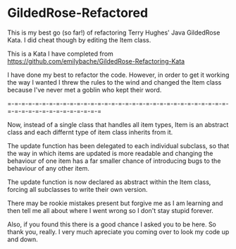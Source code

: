 # GildedRose-Refactored
This is my best go (so far!) of refactoring Terry Hughes' Java GildedRose Kata. I did cheat though by editing the Item class.


This is a Kata I have completed from https://github.com/emilybache/GildedRose-Refactoring-Kata

I have done my best to refactor the code. However, in order to get it working the way I wanted I threw the rules to the wind and changed the Item class because I've never met a goblin who kept their word.

=-=-=-=-=-=-=-=-=-=-=-=-=-=-=-=-=-=-=-=-=-=-=-=-=-=-=-=-=-=-=-=-=-=-=-=-=-=-=-=-=-=-=-=-=-=

Now, instead of a single class that handles all item types, Item is an abstract class and each differnt type of item class inherits from it.

The update function has been delegated to each individual subclass, so that the way in which items are updated is more readable and changing the behaviour of one item has a far smaller chance of introducing bugs to the behaviour of any other item.

The update function is now declared as abstract within the Item class, forcing all subclasses to write their own version.


There may be rookie mistakes present but forgive me as I am learning and then tell me all about where I went wrong so I don't stay stupid forever.

Also, if you found this there is a good chance I asked you to be here. So thank you, really. I very much apreciate you coming over to look my code up and down.
